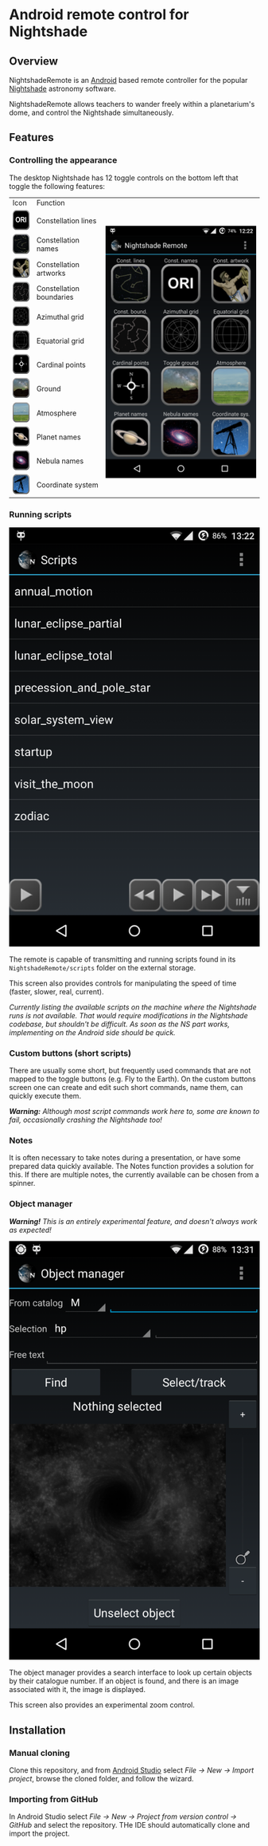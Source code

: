 # Android remote control for Nightshade

## Overview
NightshadeRemote is an [Android](https://www.android.com/) based remote controller
for the popular [Nightshade](http://www.nightshadesoftware.org/projects/nightshade)
astronomy software.

NightshadeRemote allows teachers to wander freely within a planetarium's dome, and control the
Nightshade simultaneously.

## Features

### Controlling the appearance
The desktop Nightshade has 12 toggle controls on the bottom left that toggle the following features:
<table>
    <tr>
        <td>Icon</td><td>Function</td><td></td>
    </tr>
    <tr>
        <td><img src="app/src/main/res/drawable-small/btn_constnames_normal.png" height="40" />      </td>
        <td>Constellation lines</td>
        <td rowspan="12"><img src="doc/images/scs_toggles.png" /></td>
    </tr>
    <tr><td><img src="app/src/main/res/drawable-small/btn_constlines_normal.png" height="40" />      </td><td>Constellation names</td></tr>
    <tr><td><img src="app/src/main/res/drawable-small/btn_constart_normal.png" height="40" />        </td><td>Constellation artworks</td></tr>
    <tr><td><img src="app/src/main/res/drawable-small/btn_constbound_normal.png" height="40" />      </td><td>Constellation boundaries</td></tr>
    <tr><td><img src="app/src/main/res/drawable-small/btn_azigrid_normal.png" height="40" />         </td><td>Azimuthal grid</td></tr>
    <tr><td><img src="app/src/main/res/drawable-small/btn_equagrid_normal.png" height="40" />        </td><td>Equatorial grid</td></tr>
    <tr><td><img src="app/src/main/res/drawable-small/btn_cardinalpoints_normal.png" height="40" />  </td><td>Cardinal points</td></tr>
    <tr><td><img src="app/src/main/res/drawable-small/btn_ground_normal.png" height="40" />          </td><td>Ground</td></tr>
    <tr><td><img src="app/src/main/res/drawable-small/btn_atmosphere_normal.png" height="40" />      </td><td>Atmosphere</td></tr>
    <tr><td><img src="app/src/main/res/drawable-small/btn_planetnames_normal.png" height="40" />     </td><td>Planet names</td></tr>
    <tr><td><img src="app/src/main/res/drawable-small/btn_nebulanames_normal.png" height="40" />     </td><td>Nebula names</td></tr>
    <tr><td><img src="app/src/main/res/drawable-small/btn_coordinatesys_normal.png" height="40" />   </td><td> Coordinate system</td></tr>
</table>

### Running scripts
![](doc/images/scs_scripts.png)

The remote is capable of transmitting and running scripts found in its `NightshadeRemote/scripts`
folder on the external storage.

This screen also provides controls for manipulating the speed of time (faster, slower, real,
current).

*Currently listing the available scripts on the machine where the Nightshade runs is not available.
That would require modifications in the Nightshade codebase, but shouldn't be difficult.
As soon as the NS part works, implementing on the Android side should be quick.*

### Custom buttons (short scripts)
There are usually some short, but frequently used commands that are not mapped to the toggle
buttons (e.g. Fly to the Earth). On the custom buttons screen one can create and edit such short
commands, name them, can quickly execute them.

_**Warning:** Although most script commands work here to, some are known to fail, occasionally
crashing the Nightshade too!_

### Notes
It is often necessary to take notes during a presentation, or have some prepared data quickly
available. The Notes function provides a solution for this. If there are multiple notes, the
currently available can be chosen from a spinner.

### Object manager
_**Warning!** This is an entirely experimental feature, and doesn't always work as expected!_

![](doc/images/scs_objectmanager.png)

The object manager provides a search interface to look up certain objects by their catalogue number.
If an object is found, and there is an image associated with it, the image is displayed.

This screen also provides an experimental zoom control.

## Installation

### Manual cloning
Clone this repository, and from [Android Studio](http://developer.android.com/sdk/index.html) select
*File -> New -> Import project*, browse the cloned folder, and follow the wizard.

### Importing from GitHub
In Android Studio select *File -> New -> Project from version control -> GitHub* and select the
repository. THe IDE should automatically clone and import the project.



